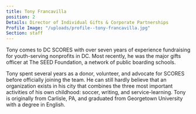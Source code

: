 ```yaml
---
title: Tony Francavilla
position: 2
Details: Director of Individual Gifts & Corporate Partnerships
Profile Image: "/uploads/profile--tony-francavilla.jpg"
Section: staff
---
```


Tony comes to DC SCORES with over seven years of experience fundraising for youth-serving nonprofits in DC. Most recently, he was the major gifts officer at The SEED Foundation, a network of public boarding schools.

Tony spent several years as a donor, volunteer, and advocate for SCORES before officially joining the team. He can still hardly believe that an organization exists in his city that combines the three most important activities of his own childhood: soccer, writing, and service-learning. Tony is originally from Carlisle, PA, and graduated from Georgetown University with a degree in English.